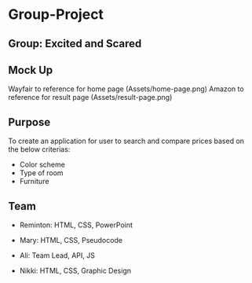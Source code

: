 # Group-Project

## Group: Excited and Scared

## Mock Up
Wayfair to reference for home page (Assets/home-page.png)
Amazon to reference for result page (Assets/result-page.png)

## Purpose
To create an application for user to search and compare prices based on the below criterias: 
* Color scheme
* Type of room
* Furniture

## Team
* Reminton: HTML, CSS, PowerPoint

* Mary: HTML, CSS, Pseudocode

* Ali: Team Lead, API, JS

* Nikki: HTML, CSS, Graphic Design